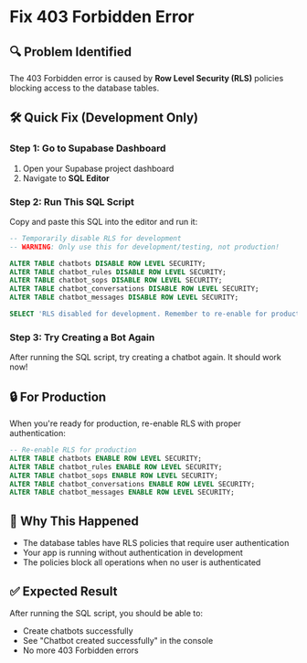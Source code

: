 # Fix 403 Forbidden Error

## 🔍 **Problem Identified**
The 403 Forbidden error is caused by **Row Level Security (RLS)** policies blocking access to the database tables.

## 🛠️ **Quick Fix (Development Only)**

### Step 1: Go to Supabase Dashboard
1. Open your Supabase project dashboard
2. Navigate to **SQL Editor**

### Step 2: Run This SQL Script
Copy and paste this SQL into the editor and run it:

```sql
-- Temporarily disable RLS for development
-- WARNING: Only use this for development/testing, not production!

ALTER TABLE chatbots DISABLE ROW LEVEL SECURITY;
ALTER TABLE chatbot_rules DISABLE ROW LEVEL SECURITY;
ALTER TABLE chatbot_sops DISABLE ROW LEVEL SECURITY;
ALTER TABLE chatbot_conversations DISABLE ROW LEVEL SECURITY;
ALTER TABLE chatbot_messages DISABLE ROW LEVEL SECURITY;

SELECT 'RLS disabled for development. Remember to re-enable for production!' as message;
```

### Step 3: Try Creating a Bot Again
After running the SQL script, try creating a chatbot again. It should work now!

## 🔒 **For Production**
When you're ready for production, re-enable RLS with proper authentication:

```sql
-- Re-enable RLS for production
ALTER TABLE chatbots ENABLE ROW LEVEL SECURITY;
ALTER TABLE chatbot_rules ENABLE ROW LEVEL SECURITY;
ALTER TABLE chatbot_sops ENABLE ROW LEVEL SECURITY;
ALTER TABLE chatbot_conversations ENABLE ROW LEVEL SECURITY;
ALTER TABLE chatbot_messages ENABLE ROW LEVEL SECURITY;
```

## 🎯 **Why This Happened**
- The database tables have RLS policies that require user authentication
- Your app is running without authentication in development
- The policies block all operations when no user is authenticated

## ✅ **Expected Result**
After running the SQL script, you should be able to:
- Create chatbots successfully
- See "Chatbot created successfully" in the console
- No more 403 Forbidden errors 